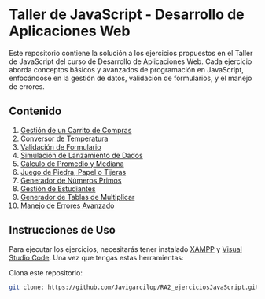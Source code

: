 # Taller de JavaScript - Desarrollo de Aplicaciones Web

Este repositorio contiene la solución a los ejercicios propuestos en el Taller de JavaScript del curso de Desarrollo de Aplicaciones Web. Cada ejercicio aborda conceptos básicos y avanzados de programación en JavaScript, enfocándose en la gestión de datos, validación de formularios, y el manejo de errores.

## Contenido

1. [Gestión de un Carrito de Compras](#gestión-de-un-carrito-de-compras)
2. [Conversor de Temperatura](#conversor-de-temperatura)
3. [Validación de Formulario](#validación-de-formulario)
4. [Simulación de Lanzamiento de Dados](#simulación-de-lanzamiento-de-dados)
5. [Cálculo de Promedio y Mediana](#cálculo-de-promedio-y-mediana)
6. [Juego de Piedra, Papel o Tijeras](#juego-de-piedra-papel-o-tijeras)
7. [Generador de Números Primos](#generador-de-números-primos)
8. [Gestión de Estudiantes](#gestión-de-estudiantes)
9. [Generador de Tablas de Multiplicar](#generador-de-tablas-de-multiplicar)
10. [Manejo de Errores Avanzado](#manejo-de-errores-avanzado)

## Instrucciones de Uso

Para ejecutar los ejercicios, necesitarás tener instalado [XAMPP](https://www.apachefriends.org/index.html) y [Visual Studio Code](https://code.visualstudio.com/). Una vez que tengas estas herramientas:

  Clona este repositorio:
   ```bash
   git clone: https://github.com/Javigarcilop/RA2_ejerciciosJavaScript.git
   


